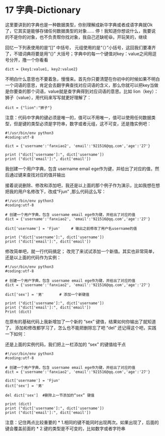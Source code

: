 # 17 字典-Dictionary

这里要讲到的字典也是一种数据类型，你别理解成新华字典或者成语字典就Ok了，它其实是能够存储任何数据类型的对象...... 停！我知道你想说什么，我要说的不是你的对象，也不负责帮你找对象，我自己还缺呢😆。开玩笑的，继续

回忆一下列表使用的是“[]” 中括号， 元组使用的是“（）”小括号，这回我们要凑齐了，不错词典将要是用“{}” 大括号；字典中的每一个键值对key：value之间用逗号分开，撸一个你看看

```
dict = {key1:value1, key2:value2}
```

不明白什么意思也不要着急，慢慢来。首先你只要清楚在你初中的时候如果不明白一个词语的意思，肯定会去翻字典查找对应词语的含义，那么你就可以把key当做是你要查的那个词语，value就是查字典得到对应词语的意思。比如 lion（key）：狮子（value），用代码来写写就更好理解了：

```
dict = {"lion":"狮子"} 
```

注意：代码中字典的键必须是唯一的，值可以不用唯一，值可以使用任何数据类型，但是键的类型必须是字符串，数字或者元组，这不可变，还是撸实例吧：

```
#!/usr/bin/env python3
#coding:utf-8

dict = {'username':'fanxiao2', 'email':'921516@qq.com','age':'27'}

print ("dict['username']:", dict['username'])
print ("dict['email']:", dict['email'])

```


我创建一个用户字典，包含 username email ege作为键，并给出了对应的值，然后通过键来查找对应的值并输出

接着说说删除、修改和添加吧，我还是以上面的那个例子作为演示，比如我想在想把我的用户名修改下，改成“Fjun” ,那么代码这么写：

```
#!/usr/bin/env python3
#coding:utf-8

# 创建一个用户字典，包含 username email ege作为键，并给出了对应的值
dict = {'username':'fanxiao2', 'email':'921516@qq.com','age':'27'}

dict['username'] = 'Fjun'     # 输出之前修改了用户名username的值

print ("dict['username']:", dict['username'])
print ("dict['email']:", dict['email'])
```

修改简单吧，就一行代码搞定；
改完了来试试添加一个新值。其实也非常简单，还是以上面的代码作为实例：

```
#!/usr/bin/env python3
#coding:utf-8

# 创建一个用户字典，包含 username email ege作为键，并给出了对应的值
dict = {'username':'fanxiao2', 'email':'921516@qq.com','age':'27'}

dict['sex'] = '男'       # 添加一个新键值

print ("dict['username']:", dict['username'])
print ("dict['email']:", dict['email'])
Print (dict)
```

在原有的基础代码上我新增加了一个新的 “sex” 键值，结果如何你输出了就知道了。
添加和修改都学习了，怎么也不能把删除忘了吧 “del” 还记得这个吧，实践一下如何：

还是上面的实例代码，我们把上一栏添加的 “sex” 的键值给干点

```
#!/usr/bin/env python3
#coding:utf-8

# 创建一个用户字典，包含 username email ege作为键，并给出了对应的值
dict = {'username':'fanxiao2', 'email':'921516@qq.com','age':'27'}

dict['username'] = 'Fjun'
dict['sex'] = '男'

del dict['sex']  #删除上一节添加的“sex” 键值

print (dict)
print ("dict['username']:", dict['username'])
print ("dict['email']:", dict['email'])

```

注意：记住两点比较重要的
		* 1.相同的键不能同时出现两次。如果出现了，后面的键会覆盖前面的
		* 2.键的类型是不可变的，比如数字或者字符串